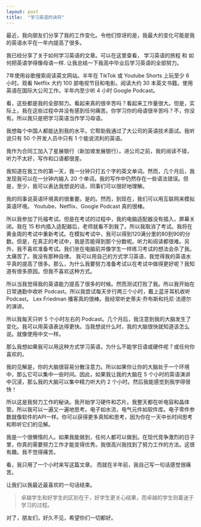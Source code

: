 ```yaml
---
layout: post
title:  "学习英语的诀窍"
---
```


最近，我向朋友们分享了我的工作变化。令他们惊讶的是，我最大的变化可能是我的英语水平在一年内提高了很多。

我已经分享了关于如何学习英语的文章。可以在这里查看， 学习英语的旅程 和 如何把英语学得像母语一样. 让我总结一下我高中毕业后学习英语的全部努力。

7年使用谷歌搜索阅读英文网站。半年在 TikTok 或 Youtube Shorts 上玩至少 6 小时。观看 Netflix 大约 100 部电视节目和电影。阅读大约 30 本英文书籍。使用英语在国际大公司工作。半年内至少听 4 小时 Google Podcast。

看，这些都是我的全部努力。看起来真的很辛苦吗？看起来工作量很大。但是，实际上，我在这些过程中并没有感到任何痛苦。你学习你的母语很辛苦吗？不，你没有。所以我只是把学习英语当作学习母语。

我想每个中国人都能达到我的水平。它帮助我通过了大公司的英语技术面试。我听说只有 50 个开发人员中只有 1 个能说流利的英语。

我作为合同工加入了星展银行（新加坡发展银行）。进公司之前，我的阅读不错，听力不太好，写作和口语都很差。

我知道在我工作的第一天，我一分钟只打五个字的英文单词。然而，几个月后，我发现我可以在一分钟内输入 20 个单词。我的写作中仍然存在一些语法错误。但是，至少，我可以表达我想说的话，同事们可以很好地理解。

我的同事说英语环境真的很重要。是的。然而，到现在，我们可以用互联网来模拟英语环境。 Youtube、Netflix、Google Podcast 真的很棒。

所以我参加了托福考试。但是在考试的过程中，我的电脑适配器没有插入，屏幕关闭。我在 15 秒内插入适配器后，老师就看不到我了。所以我取消了考试。我将在黄金周的考试中重新考试。在模拟考试中，我可以得到120满分里的80到90的分数。但是，在真正的考试中，我是否能得到那个分数呢。听力和阅读都很难。另外，我不喜欢准备考试。我们坐在电脑前并像学生一样练习考试的想法会杀了我。太痛苦了。我没有那种自律。
我可以用自己的方式学习英语，我觉得我的英语水平真的提高了很多。那么，为什么我要努力准备考试以在考试中做得更好呢？我知道有很多原因。但我不喜欢这种方式。

所以当我觉得我的英语能力提高了很多的时候。然而测试打败了我。所以我开始在日常通勤中收听 Podcast。所以我尝试每天步行两三个小时，戴上蓝牙耳机收听Podcast。 Lex Friedman 播客真的很棒。我经常听史蒂夫·乔布斯和托尼·法德尔的演讲。

所以我每天只听 5 个小时左右的 Podcast。几个月后，我注意到我的大脑发生了变化。我可以用英语表达得更快。当我想说什么时，我的大脑很快就知道该怎么说。就像使用中文一样。

那么我想如果我可以用这种方式学习英语，为什么不能学日语或硬件呢？或任何你喜欢的。

我的见解是，你的大脑很容易分散注意力。所以如果你让你的大脑处于一个环境中，那么它可以集中一些时间。因此，如果我让我的大脑在 5 个小时的英语演讲中沉浸，那么我的大脑可以集中精力听大约 2 个小时。然后我能感觉到我学得很快！

所以这是我努力工作的秘诀。我开始学习硬件和芯片。我整天都在听电容和晶体管。所以我可以一遍又一遍地思考。电子如水流，电气元件如软件库。电子零件参数就像软件的API一样。你可以获得更多真知和思考，因为你在一天中长时间思考和聆听它们的见解。

我是一个很懒惰的人。如果我能做到，任何人都可以做到。在现代竞争激烈的日子里，你真的需要努力工作才能变得优秀。我很高兴我找到了努力工作的方法。这很有趣。我不觉得痛苦。

看，我只用了一个小时来写这篇文章。 而就在半年前，我自己写一句话感觉很痛苦。

让我们以我最近最喜欢的一句话结束。

> 卓越学生和好学生的区别在于，好学生更关心结果，而卓越的学生则着迷于学习的过程。

对了，朋友们，好久不见，希望你们一切都好。